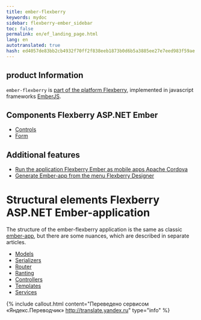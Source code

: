 ```yaml
--- 
title: ember-flexberry 
keywords: mydoc 
sidebar: flexberry-ember_sidebar 
toc: false 
permalink: en/ef_landing_page.html 
lang: en 
autotranslated: true 
hash: ed4057de83bb2cb4932f70ff2f838eeb1873b0d6b5a3885ee27e7eed983f59ae 
--- 
```


## product Information 

`ember-flexberry` is [part of the platform Flexberry](http://flexberry.ru), implemented in javascript frameworks [EmberJS](http://emberjs.com/). 

## Components Flexberry ASP.NET Ember 

* [Controls](ef_controls.html) 
* [Form](ef_forms.html) 

## Additional features 

* [Run the application Flexberry Ember as mobile apps Apache Cordova](ef_cordova.html) 
* [Generate Ember-app from the menu Flexberry Designer](ef_generator.html) 


# Structural elements Flexberry ASP.NET Ember-application 

The structure of the ember-flexberry application is the same as classic [ember-app](https://guides.emberjs.com/v2.0.0/getting-started/core-concepts/), but there are some nuances, which are described in separate articles. 

* [Models](efd_model.html) 
* [Serializers](efd_serializer.html) 
* [Router](ef_router.html) 
* [Ranting](ef_route.html) 
* [Controllers](ef_controller.html) 
* [Templates](ef_template.html) 
* [Services](ef_service.html) 



{% include callout.html content="Переведено сервисом «Яндекс.Переводчик» <http://translate.yandex.ru>" type="info" %}
